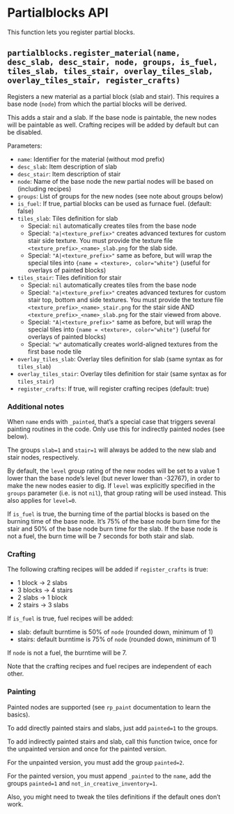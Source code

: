 # Partialblocks API

This function lets you register partial blocks.

## `partialblocks.register_material(name, desc_slab, desc_stair, node, groups, is_fuel, tiles_slab, tiles_stair, overlay_tiles_slab, overlay_tiles_stair, register_crafts)`

Registers a new material as a partial block (slab and stair). This requires a base node (`node`) from which
the partial blocks will be derived.

This adds a stair and a slab. If the base node is paintable, the new nodes will be paintable as well.
Crafting recipes will be added by default but can be disabled.

Parameters:

* `name`: Identifier for the material (without mod prefix)
* `desc_slab`: Item description of slab
* `desc_stair`: Item description of stair
* `node`: Name of the base node the new partial nodes will be based on (including recipes)
* `groups`: List of groups for the new nodes (see note about groups below)
* `is_fuel`: If true, partial blocks can be used as furnace fuel. (default: false)
* `tiles_slab`: Tiles definition for slab
    * Special: `nil` automatically creates tiles from the base node
    * Special: `"a|<texture_prefix>"` creates advanced textures for custom stair side texture.
               You must provide the texture file `<texture_prefix>_<name>_slab.png` for the slab side.
    * Special: `"A|<texture_prefix>"` same as before, but will wrap the special tiles into
               `{name = <texture>, color="white"}` (useful for overlays of painted blocks)
* `tiles_stair`: Tiles definition for stair
    * Special: `nil` automatically creates tiles from the base node
    * Special: `"a|<texture_prefix>"` creates advanced textures for custom stair top, bottom and side textures.
               You must provide the texture file `<texture_prefix>_<name>_stair.png` for the stair side AND
               `<texture_prefix>_<name>_slab.png` for the stair viewed from above.
    * Special: `"A|<texture_prefix>"` same as before, but will wrap the special tiles into
               `{name = <texture>, color="white"}` (useful for overlays of painted blocks)
    * Special: `"w"` automatically creates world-aligned textures
               from the first base node tile
* `overlay_tiles_slab`: Overlay tiles definition for slab (same syntax as for `tiles_slab`)
* `overlay_tiles_stair`: Overlay tiles definition for stair (same syntax as for `tiles_stair`)
* `register_crafts`: If true, will register crafting recipes (default: true)

### Additional notes

When `name` ends with `_painted`, that’s a special case that triggers several
painting routines in the code. Only use this for indirectly painted nodes (see below).

The groups `slab=1` and `stair=1` will always be added to the new slab and stair
nodes, respectively.

By default, the `level` group rating of the new nodes will be set to a value 1 lower than
the base node’s level (but never lower than -32767), in order to make the new nodes easier to dig.
If `level` was explicitly specified in the `groups` parameter (i.e. is not `nil`),
that group rating will be used instead. This also applies for `level=0`.

If `is_fuel` is true, the burning time of the partial blocks is based on the burning
time of the base node. It’s 75% of the base node burn time for the stair and 50%
of the base node burn time for the slab.
If the base node is not a fuel, the burn time will be 7 seconds for both stair and slab.

### Crafting

The following crafting recipes will be added if `register_crafts` is true:

* 1 block → 2 slabs
* 3 blocks → 4 stairs
* 2 slabs → 1 block
* 2 stairs → 3 slabs

If `is_fuel` is true, fuel recipes will be added:

* slab: default burntime is 50% of `node` (rounded down, minimum of 1)
* stairs: default burntime is 75% of `node` (rounded down, minimum of 1)

If `node` is not a fuel, the burntime will be 7.

Note that the crafting recipes and fuel recipes are independent of each other.

### Painting

Painted nodes are supported (see `rp_paint` documentation to learn the basics).

To add directly painted stairs and slabs, just add `painted=1` to the groups.

To add indirectly painted stairs and slab, call this function twice, once for the unpainted version
and once for the painted version.

For the unpainted version, you must add the group `painted=2`.

For the painted version, you must append `_painted` to the `name`, add the groups `painted=1` and
`not_in_creative_inventory=1`.

Also, you might need to tweak the tiles definitions if the default ones don’t work.
